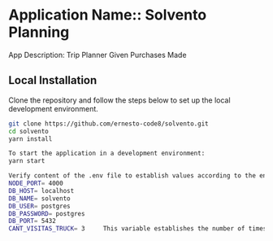 # Application Name:: Solvento Planning

App Description: Trip Planner Given Purchases Made

## Local Installation

Clone the repository and follow the steps below to set up the local development environment.

```bash
git clone https://github.com/ernesto-code8/solvento.git
cd solvento
yarn install

To start the application in a development environment:
yarn start

Verify content of the .env file to establish values ​​according to the environment where the application will be run.
NODE_PORT= 4000
DB_HOST= localhost
DB_NAME= solvento
DB_USER= postgres
DB_PASSWORD= postgres
DB_PORT= 5432
CANT_VISITAS_TRUCK= 3     This variable establishes the number of times a truck can travel to different zip codes.



